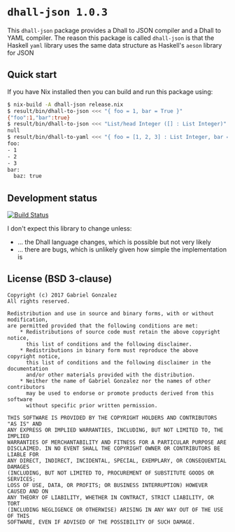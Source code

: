 # `dhall-json 1.0.3`

This `dhall-json` package provides a Dhall to JSON compiler and a Dhall to YAML
compiler.  The reason this package is called `dhall-json` is that the Haskell
`yaml` library uses the same data structure as Haskell's `aeson` library for
JSON

## Quick start

If you have Nix installed then you can build and run this package using:

```bash
$ nix-build -A dhall-json release.nix
$ result/bin/dhall-to-json <<< "{ foo = 1, bar = True }"
{"foo":1,"bar":true}
$ result/bin/dhall-to-json <<< "List/head Integer ([] : List Integer)"
null
$ result/bin/dhall-to-yaml <<< "{ foo = [1, 2, 3] : List Integer, bar = { baz = True } }"
foo:
- 1
- 2
- 3
bar:
  baz: true
```

## Development status

[![Build Status](https://travis-ci.org/Gabriel439/Haskell-Dhall-JSON-Library.png)](https://travis-ci.org/Gabriel439/Haskell-Dhall-JSON-Library)

I don't expect this library to change unless:

* ... the Dhall language changes, which is possible but not very likely
* ... there are bugs, which is unlikely given how simple the implementation is

## License (BSD 3-clause)

    Copyright (c) 2017 Gabriel Gonzalez
    All rights reserved.
    
    Redistribution and use in source and binary forms, with or without modification,
    are permitted provided that the following conditions are met:
        * Redistributions of source code must retain the above copyright notice,
          this list of conditions and the following disclaimer.
        * Redistributions in binary form must reproduce the above copyright notice,
          this list of conditions and the following disclaimer in the documentation
          and/or other materials provided with the distribution.
        * Neither the name of Gabriel Gonzalez nor the names of other contributors
          may be used to endorse or promote products derived from this software
          without specific prior written permission.
    
    THIS SOFTWARE IS PROVIDED BY THE COPYRIGHT HOLDERS AND CONTRIBUTORS "AS IS" AND
    ANY EXPRESS OR IMPLIED WARRANTIES, INCLUDING, BUT NOT LIMITED TO, THE IMPLIED
    WARRANTIES OF MERCHANTABILITY AND FITNESS FOR A PARTICULAR PURPOSE ARE
    DISCLAIMED. IN NO EVENT SHALL THE COPYRIGHT OWNER OR CONTRIBUTORS BE LIABLE FOR
    ANY DIRECT, INDIRECT, INCIDENTAL, SPECIAL, EXEMPLARY, OR CONSEQUENTIAL DAMAGES
    (INCLUDING, BUT NOT LIMITED TO, PROCUREMENT OF SUBSTITUTE GOODS OR SERVICES;
    LOSS OF USE, DATA, OR PROFITS; OR BUSINESS INTERRUPTION) HOWEVER CAUSED AND ON
    ANY THEORY OF LIABILITY, WHETHER IN CONTRACT, STRICT LIABILITY, OR TORT
    (INCLUDING NEGLIGENCE OR OTHERWISE) ARISING IN ANY WAY OUT OF THE USE OF THIS
    SOFTWARE, EVEN IF ADVISED OF THE POSSIBILITY OF SUCH DAMAGE.
